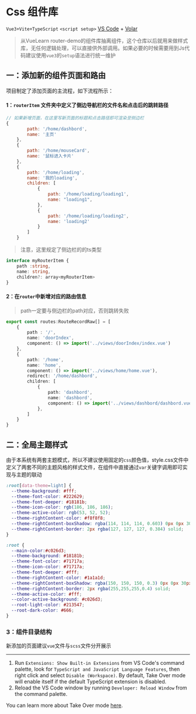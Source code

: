 # Css 组件库

`Vue3+Vite+TypeScript` 
 `<script setup>` 
[VS Code](https://code.visualstudio.com/) + [Volar](https://marketplace.visualstudio.com/items?itemName=Vue.volar)
  
>从VueLearn router-demo的组件库抽离组件，这个仓库以后就用来做样式库，无任何逻辑处理，可以直接供外部调用。如果必要的时候需要用到Js代码建议使用`vue3`的`setup`语法进行统一维护


## 一：添加新的组件页面和路由

项目制定了添加页面的主流程，如下流程所示：

#### 1：`routerItem` 文件夹中定义了侧边导航栏的文件名和点击后的跳转路径

```JavaScript
// 如果新增页面，在这里写新页面的标题和点击路径即可渲染至侧边栏
{
        path: '/home/dashbord',
        name: '主页'
    },
    {   
        path: '/home/mouseCard',
        name: '鼠标进入卡片'
    },
    {
        path: '/home/loading',
        name: '我的loading',
        children: [
            {
                path: '/home/loading/loading1',
                name: "loading1",
            },
            {
                path: '/home/loading/loading2',
                name: 'loading2'
            }
        ]
    }
```
> 注意，这里规定了侧边栏的的ts类型
```TypeScript
interface myRouterItem {
    path :string,
    name: string,
    children?: array<myRouterItem>
}

```
#### 2：在`router`中新增对应的路由信息
> path一定要与侧边栏的path对应，否则跳转失败
```TypeScript
export const routes:RouteRecordRaw[] = [
    {
        path : '/',
        name: 'doorIndex',
        component: () => import('../views/doorIndex/index.vue')
    },
    {
        path: '/home',
        name: 'home',
        component: () => import('../views/home/home.vue'),
        redirect: '/home/dashbord',
        children: [
            {
                path: 'dashbord',
                name: 'dashbord',
                component: () => import('../views/dashbord/dashbord.vue')
            },
        ]
    }
}
```

## 二：全局主题样式
由于本系统有两套主题模式，所以不建议使用固定的`css`颜色值，style.css文件中定义了两套不同的主题风格的样式文件，在组件中直接通过`var`关键字调用即可实现与主题的联动
```Css
:root[data-theme=light] {
  --theme-background: #fff;
  --theme-font-color: #222629;
  --theme-font-deeper: #18181b;
  --theme-icon-color: rgb(186, 186, 186);
  --theme-active-color: rgb(53, 52, 52);
  --theme-rightContent-color: #f8f8f8;
  --theme-rightContent-boxShadow: rgba(114, 114, 114, 0.603) 0px 0px 30px;
  --theme-rightContent-border: 2px rgba(127, 127, 127, 0.384) solid;
}

:root {
  --main-color:#c026d3;
  --theme-background: #18181b;
  --theme-font-color: #71717a;
  --theme-icon-color: #71717a;
  --theme-font-deeper: #fff;
  --theme-rightContent-color: #1a1a1d;
  --theme-rightContent-boxShadow: rgba(150, 150, 150, 0.3) 0px 0px 30px;
  --theme-rightContent-border: 2px rgba(255,255,255,0.4) solid;
  --theme-active-color: #fff;
  --color-active-background: #c026d3;
  --root-light-color: #213547;
  --root-dark-color: #666;
}
```
### 3：组件目录结构
新添加的页面建议`vue`文件与`scss`文件分开展示

----
1. Run `Extensions: Show Built-in Extensions` from VS Code's command palette, look for `TypeScript and JavaScript Language Features`, then right click and select `Disable (Workspace)`. By default, Take Over mode will enable itself if the default TypeScript extension is disabled.
2. Reload the VS Code window by running `Developer: Reload Window` from the command palette.

You can learn more about Take Over mode [here](https://github.com/johnsoncodehk/volar/discussions/471).

